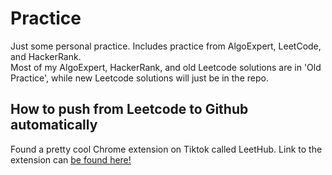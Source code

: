 # Practice
Just some personal practice. Includes practice from AlgoExpert, LeetCode, and HackerRank.  
Most of my AlgoExpert, HackerRank, and old Leetcode solutions are in 'Old Practice', while new Leetcode solutions will just be in the repo.  

## How to push from Leetcode to Github automatically
Found a pretty cool Chrome extension on Tiktok called LeetHub. Link to the extension can [be found here!](https://chrome.google.com/webstore/detail/leethub/aciombdipochlnkbpcbgdpjffcfdbggi/related?hl=en)
